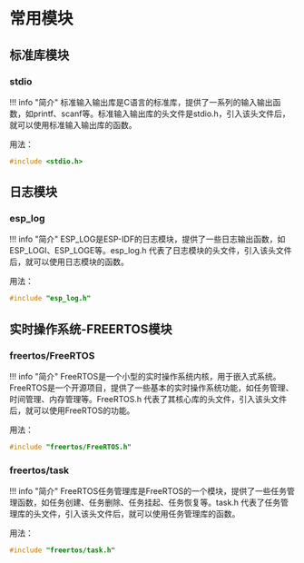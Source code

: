 # 常用模块

## 标准库模块

### stdio

!!! info "简介"
    标准输入输出库是C语言的标准库，提供了一系列的输入输出函数，如printf、scanf等。标准输入输出库的头文件是stdio.h，引入该头文件后，就可以使用标准输入输出库的函数。


用法：

```c
#include <stdio.h>
```

## 日志模块

### esp_log

!!! info "简介"
    ESP_LOG是ESP-IDF的日志模块，提供了一些日志输出函数，如ESP_LOGI、ESP_LOGE等。esp_log.h 代表了日志模块的头文件，引入该头文件后，就可以使用日志模块的函数。

用法：

```c
#include "esp_log.h"
```

## 实时操作系统-FREERTOS模块

### freertos/FreeRTOS

!!! info "简介"
    FreeRTOS是一个小型的实时操作系统内核，用于嵌入式系统。FreeRTOS是一个开源项目，提供了一些基本的实时操作系统功能，如任务管理、时间管理、内存管理等。FreeRTOS.h 代表了其核心库的头文件，引入该头文件后，就可以使用FreeRTOS的功能。

用法：

```c
#include "freertos/FreeRTOS.h"  
```

### freertos/task

!!! info "简介"
    FreeRTOS任务管理库是FreeRTOS的一个模块，提供了一些任务管理函数，如任务创建、任务删除、任务挂起、任务恢复等。task.h 代表了任务管理库的头文件，引入该头文件后，就可以使用任务管理库的函数。

用法：

```c
#include "freertos/task.h"   
```